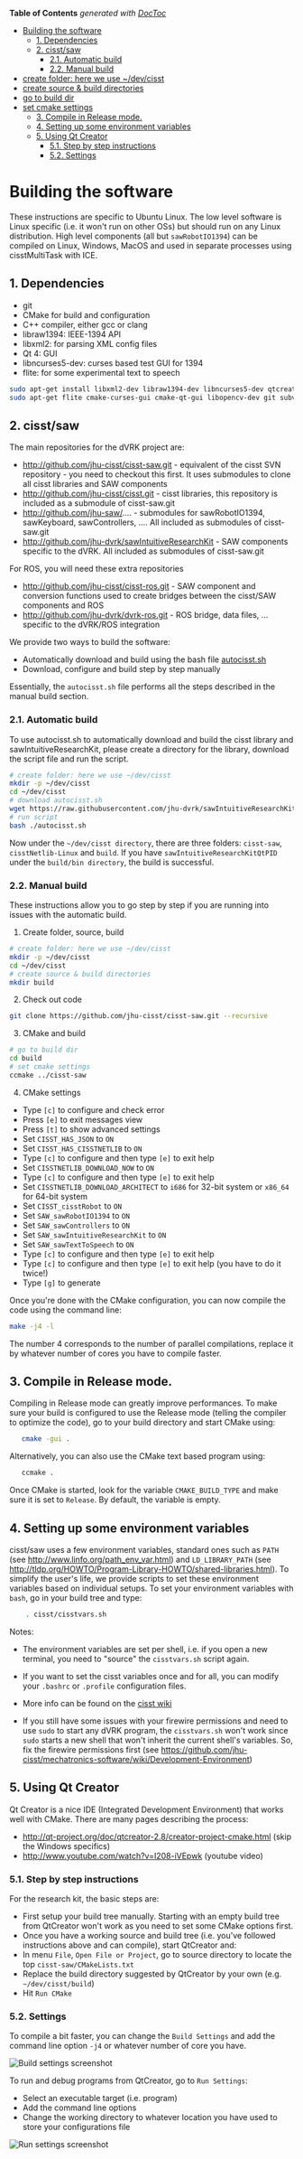 <!-- START doctoc generated TOC please keep comment here to allow auto update -->
<!-- DON'T EDIT THIS SECTION, INSTEAD RE-RUN doctoc TO UPDATE -->
**Table of Contents**  *generated with [DocToc](http://doctoc.herokuapp.com/)*

- [Building the software](#building-the-software)
  - [1. Dependencies](#1-dependencies)
  - [2. cisst/saw](#2-cisstsaw)
    - [2.1. Automatic build](#21-automatic-build)
    - [2.2. Manual build](#22-manual-build)
- [create folder: here we use ~/dev/cisst](#create-folder-here-we-use-~devcisst)
- [create source & build directories](#create-source-&-build-directories)
- [go to build dir](#go-to-build-dir)
- [set cmake settings](#set-cmake-settings)
  - [3. Compile in Release mode.](#3-compile-in-release-mode)
  - [4. Setting up some environment variables](#4-setting-up-some-environment-variables)
  - [5. Using Qt Creator](#5-using-qt-creator)
    - [5.1. Step by step instructions](#51-step-by-step-instructions)
    - [5.2. Settings](#52-settings)

<!-- END doctoc generated TOC please keep comment here to allow auto update -->

# Building the software

These instructions are specific to Ubuntu Linux.  The low level software is Linux specific (i.e. it won't run on other OSs) but should run on any Linux distribution.  High level components (all but `sawRobotIO1394`) can be compiled on Linux, Windows, MacOS and used in separate processes using cisstMultiTask with ICE.

## 1. Dependencies

* git
* CMake for build and configuration
* C++ compiler, either gcc or clang
* libraw1394: IEEE-1394 API
* libxml2: for parsing XML config files
* Qt 4: GUI
* libncurses5-dev: curses based test GUI for 1394
* flite: for some experimental text to speech

```bash
sudo apt-get install libxml2-dev libraw1394-dev libncurses5-dev qtcreator
sudo apt-get flite cmake-curses-gui cmake-qt-gui libopencv-dev git subversion
```

## 2. cisst/saw

The main repositories for the dVRK project are:
* http://github.com/jhu-cisst/cisst-saw.git - equivalent of the cisst SVN repository - you need to checkout this first.  It uses submodules to clone all cisst libraries and SAW components
* http://github.com/jhu-cisst/cisst.git  - cisst libraries, this repository is included as a submodule of cisst-saw.git
* http://github.com/jhu-saw/....  - submodules for sawRobotIO1394, sawKeyboard, sawControllers, ....  All included as submodules of cisst-saw.git
* http://github.com/jhu-dvrk/sawIntuitiveResearchKit  - SAW components specific to the dVRK.  All included as submodules of cisst-saw.git

For ROS, you will need these extra repositories
* http://github.com/jhu-cisst/cisst-ros.git - SAW component and conversion functions used to create bridges between the cisst/SAW components and ROS
* http://github.com/jhu-dvrk/dvrk-ros.git - ROS bridge, data files, ... specific to the dVRK/ROS integration	

We provide two ways to build the software:
* Automatically download and build using the bash file [autocisst.sh](https://raw.githubusercontent.com/jhu-dvrk/sawIntuitiveResearchKit/master/share/autocisst.sh)
* Download, configure and build step by step manually 

Essentially, the `autocisst.sh` file performs all the steps described in the manual build section.

### 2.1. Automatic build

To use autocisst.sh to automatically download and build the cisst library and sawIntuitiveResearchKit, please create a directory for the library, download the script file and run the script. 
```bash
# create folder: here we use ~/dev/cisst 
mkdir -p ~/dev/cisst
cd ~/dev/cisst
# download autocisst.sh
wget https://raw.githubusercontent.com/jhu-dvrk/sawIntuitiveResearchKit/master/share/autocisst.sh
# run script 
bash ./autocisst.sh
```

Now under the `~/dev/cisst directory`, there are three folders: `cisst-saw`, `cisstNetlib-Linux` and `build`. If you have `sawIntuitiveResearchKitQtPID` under the `build/bin directory`, the build is successful. 

### 2.2. Manual build

These instructions allow you to go step by step if you are running into issues with the automatic build.
 
1. Create folder, source, build

  ```bash 
# create folder: here we use ~/dev/cisst 
mkdir -p ~/dev/cisst
cd ~/dev/cisst
# create source & build directories
mkdir build
  ```
2. Check out code

  ```bash
git clone https://github.com/jhu-cisst/cisst-saw.git --recursive
  ```
3. CMake and build

  ```bash
# go to build dir 
cd build
# set cmake settings
ccmake ../cisst-saw
  ```
4. CMake settings
  * Type `[c]` to configure and check error
  * Press `[e]` to exit messages view
  * Press `[t]` to show advanced settings
  * Set `CISST_HAS_JSON` to `ON`
  * Set `CISST_HAS_CISSTNETLIB` to `ON`
  * Type `[c]` to configure and then type `[e]` to exit help
  * Set `CISSTNETLIB_DOWNLOAD_NOW` to `ON`
  * Type `[c]` to configure and then type `[e]` to exit help
  * Set `CISSTNETLIB_DOWNLOAD_ARCHITECT` to `i686` for 32-bit system or `x86_64` for 64-bit system
  * Set `CISST_cisstRobot` to `ON`
  * Set `SAW_sawRobotIO1394` to `ON`
  * Set `SAW_sawControllers` to `ON`
  * Set `SAW_sawIntuitiveResearchKit` to `ON`
  * Set `SAW_sawTextToSpeech` to `ON`
  * Type `[c]` to configure and then type `[e]` to exit help
  * Type `[c]` to configure and then type `[e]` to exit help (you have to do it twice!)
  * Type `[g]` to generate

Once you're done with the CMake configuration, you can now compile the code using the command line:
```bash
make -j4 -l
```
The number 4 corresponds to the number of parallel compilations, replace it by whatever number of cores you have to compile faster.

## 3. Compile in Release mode.

Compiling in Release mode can greatly improve performances.  To make sure your build is configured to use the Release mode (telling the compiler to optimize the code), go to your build directory and start CMake using:
```bash
   cmake -gui .
```
Alternatively, you can also use the CMake text based program using:
```bash
   ccmake .
```
Once CMake is started, look for the variable `CMAKE_BUILD_TYPE` and make sure it is set to `Release`.  By default, the variable is empty.


## 4. Setting up some environment variables

cisst/saw uses a few environment variables, standard ones such as `PATH` (see http://www.linfo.org/path_env_var.html) and `LD_LIBRARY_PATH` (see http://tldp.org/HOWTO/Program-Library-HOWTO/shared-libraries.html).  To simplify the user's life, we provide scripts to set these environment variables based on individual setups.   To set your environment variables with `bash`, go in your build tree and type:
```bash
    . cisst/cisstvars.sh
```
Notes:

* The environment variables are set per shell, i.e. if you open a new terminal, you need to "source" the `cisstvars.sh` script again.

* If you want to set the cisst variables once and for all, you can modify your `.bashrc` or `.profile` configuration files.

* More info can be found on the [cisst wiki](/jhu-cisst/wiki/UsingCMake#Runningcisstandsawprograms)

* If you still have some issues with your firewire permissions and need to use `sudo` to start any dVRK program, the `cisstvars.sh` won't work since `sudo` starts a new shell that won't inherit the current shell's variables.   So, fix the firewire permissions first (see https://github.com/jhu-cisst/mechatronics-software/wiki/Development-Environment)

## 5. Using Qt Creator

Qt Creator is a nice IDE (Integrated Development Environment) that works well with CMake.   There are many pages describing the process:
* http://qt-project.org/doc/qtcreator-2.8/creator-project-cmake.html (skip the Windows specifics)
* http://www.youtube.com/watch?v=I208-iVEpwk (youtube video)

### 5.1. Step by step instructions
For the research kit, the basic steps are:
* First setup your build tree manually.  Starting with an empty build tree from QtCreator won't work as you need to set some CMake options first.
* Once you have a working source and build tree (i.e. you've followed instructions above and can compile), start QtCreator and:
 * In menu `File`, `Open File or Project`, go to source directory to locate the top `cisst-saw/CMakeLists.txt`
  * Replace the build directory suggested by QtCreator by your own (e.g. `~/dev/cisst/build`)
  * Hit `Run CMake`

### 5.2. Settings

To compile a bit faster, you can change the  `Build Settings` and add the command line option `-j4` or whatever number of core you have.

![Build settings screenshot](/jhu-dvrk/sawIntuitiveResearchKit/wiki/qt-creator-build-settings.png)


To run and debug programs from QtCreator, go to `Run Settings`:
* Select an executable target (i.e. program)
* Add the command line options
* Change the working directory to whatever location you have used to store your configurations file

![Run settings screenshot](/jhu-dvrk/sawIntuitiveResearchKit/wiki/qt-creator-run-settings.png)